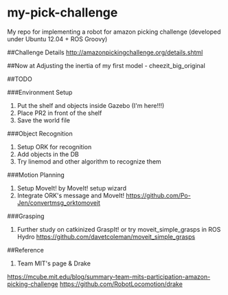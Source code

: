 # my-pick-challenge
My repo for implementing a robot for amazon picking challenge (developed under Ubuntu 12.04 + ROS Groovy)

##Challenge Details
http://amazonpickingchallenge.org/details.shtml

##Now at
Adjusting the inertia of my first model - cheezit_big_original

##TODO

###Environment Setup
1. Put the shelf and objects inside Gazebo (I'm here!!!)
2. Place PR2 in front of the shelf
3. Save the world file

###Object Recognition 
1. Setup ORK for recognition
2. Add objects in the DB
3. Try linemod and other algorithm to recognize them

###Motion Planning
1. Setup MoveIt! by MoveIt! setup wizard
2. Integrate ORK's message and MoveIt!
   https://github.com/Po-Jen/convertmsg_orktomoveit

###Grasping
1. Further study on catkinized GraspIt! or try moveit_simple_grasps in ROS Hydro
https://github.com/davetcoleman/moveit_simple_grasps

##Reference

1. Team MIT's page & Drake

https://mcube.mit.edu/blog/summary-team-mits-participation-amazon-picking-challenge
https://github.com/RobotLocomotion/drake
